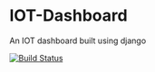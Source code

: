 # IOT-Dashboard
An IOT dashboard built using django

[![Build Status](https://travis-ci.com/archibishop/IOT-Dashboard.svg?branch=develop)](https://travis-ci.com/archibishop/IOT-Dashboard)
